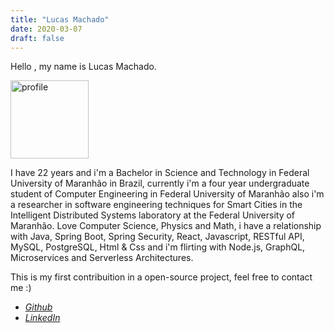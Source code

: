 ```yaml
---
title: "Lucas Machado"
date: 2020-03-07
draft: false
---
```


Hello , my name is Lucas Machado.

<img src="https://user-images.githubusercontent.com/44952113/76155238-07466100-60c8-11ea-8eb1-89baabaac240.jpeg" alt="profile" width="125"/>

I have 22 years and i'm a Bachelor in Science and Technology in Federal University of Maranhão in Brazil, currently i'm a four year undergraduate student of Computer Engineering in Federal University of Maranhão also i'm a researcher in software engineering techniques for Smart Cities in the Intelligent Distributed Systems laboratory at the Federal University of Maranhão. Love Computer Science, Physics and Math, i have a relationship with Java, Spring Boot, Spring Security, React, Javascript, RESTful API, MySQL, PostgreSQL, Html & Css and i'm flirting with Node.js, GraphQL, Microservices and Serverless Architectures.

This is my first contribuition in a open-source project, feel free to contact me :)
- [*Github*](https://github.com/lucasvufma)
- [*LinkedIn*](https://www.linkedin.com/in/lucas-machado-0b48b818a/)
